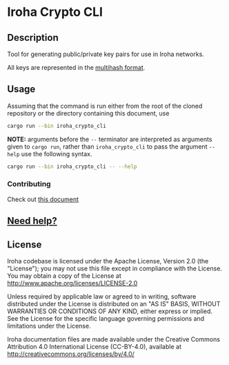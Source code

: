 # Iroha Crypto CLI

## Description

Tool for generating public/private key pairs for use in Iroha networks.

All keys are represented in the [multihash format](https://github.com/multiformats/multihash).

## Usage

Assuming that the command is run either from the root of the cloned repository or the directory containing this document, use


```bash
cargo run --bin iroha_crypto_cli
```

**NOTE:** arguments before the `--` terminator are interpreted as arguments given to `cargo run`, rather than `iroha_crypto_cli` to pass the argument `--help` use the following syntax. 

```bash
cargo run --bin iroha_crypto_cli -- --help
```

### Contributing

Check out [this document](https://github.com/hyperledger/iroha/blob/iroha2-dev/CONTRIBUTING.md)

## [Need help?](https://github.com/hyperledger/iroha/blob/iroha2-dev/CONTRIBUTING.md#contact)

## License

Iroha codebase is licensed under the Apache License,
Version 2.0 (the "License"); you may not use this file except
in compliance with the License. You may obtain a copy of the
License at http://www.apache.org/licenses/LICENSE-2.0

Unless required by applicable law or agreed to in writing, software
distributed under the License is distributed on an "AS IS" BASIS,
WITHOUT WARRANTIES OR CONDITIONS OF ANY KIND, either express or implied.
See the License for the specific language governing permissions and
limitations under the License.

Iroha documentation files are made available under the Creative Commons
Attribution 4.0 International License (CC-BY-4.0), available at
http://creativecommons.org/licenses/by/4.0/
